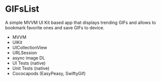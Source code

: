 # GIFsList
A simple MVVM UI Kit based app that displays trending GIFs and allows to bookmark favorite ones and save GIFs to device.

- MVVM
- UIKit
- UICollectionView
- URLSession
- async image DL
- UI Tests (native)
- Unit Tests (native)
- Cococapods (EasyPeasy, SwiftyGif)
